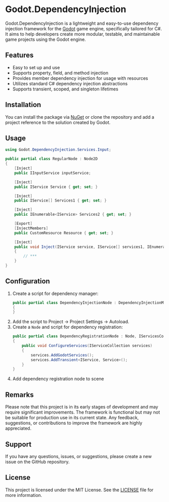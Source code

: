 # Godot.DependencyInjection

Godot.DependencyInjection is a lightweight and easy-to-use dependency injection framework for the [Godot](https://godotengine.org/) game engine, specifically tailored for C#. It aims to help developers create more modular, testable, and maintainable game projects using the Godot engine.


## Features

- Easy to set up and use
- Supports property, field, and method injection
- Provides member dependency injection for usage with resources
- Utilizes standard C# dependency injection abstractions
- Supports transient, scoped, and singleton lifetimes


## Installation

You can install the package via [NuGet](https://www.nuget.org/packages/Godot.DependencyInjection) or clone the repository and add a project reference to the solution created by Godot.


## Usage

```csharp
using Godot.DependencyInjection.Services.Input;

public partial class RegularNode : Node2D
{
    [Inject]
    public IInputService inputService;

    [Inject]
    public IService Service { get; set; }

    [Inject]
    public IService[] Services1 { get; set; }

    [Inject]
    public IEnumerable<IService> Services2 { get; set; }

    [Export]
    [InjectMembers]
    public CustomResource Resource { get; set; }

    [Inject]
    public void Inject(IService service, IService[] services1, IEnumerable<IService> services2)
    {
        // ***
    }
}
```


## Configuration

1. Create a script for dependency manager:
    ```csharp
    public partial class DependencyInjectionNode : DependencyInjectionManagerNode
    {
    }
    ```
2. Add the script to Project -> Project Settings -> Autoload.
3. Create a `Node` and script for dependency registration:
    ```csharp
    public partial class DependencyRegistrationNode : Node, IServicesConfigurator
    {
        public void ConfigureServices(IServiceCollection services)
        {
            services.AddGodotServices();
            services.AddTransient<IService, Service>();
        }
    }
    ```
4. Add dependency registration node to scene


## Remarks

Please note that this project is in its early stages of development and may require significant improvements. The framework is functional but may not be suitable for production use in its current state. Any feedback, suggestions, or contributions to improve the framework are highly appreciated.


## Support

If you have any questions, issues, or suggestions, please create a new issue on the GitHub repository.

## License
This project is licensed under the MIT License. See the  [LICENSE](license) file for more information.

